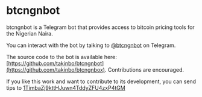 btcngnbot
=========

btcngnbot is a Telegram bot that provides access to bitcoin pricing tools for the Nigerian Naira.

You can interact with the bot by talking to [@btcngnbot](https://t.me/btcngnbot) on Telegram.

The source code to the bot is available here: [https://github.com/takinbo/btcngnbot](https://github.com/takinbo/btcngnbox). Contributions are encouraged.

If you like this work and want to contribute to its development, you can send tips to [1TimbaZj9kttHJuwn4TddyZFU4zxP4tGM](https://blockchain.info/payment_request?address=1TimbaZj9kttHJuwn4TddyZFU4zxP4tGM)
